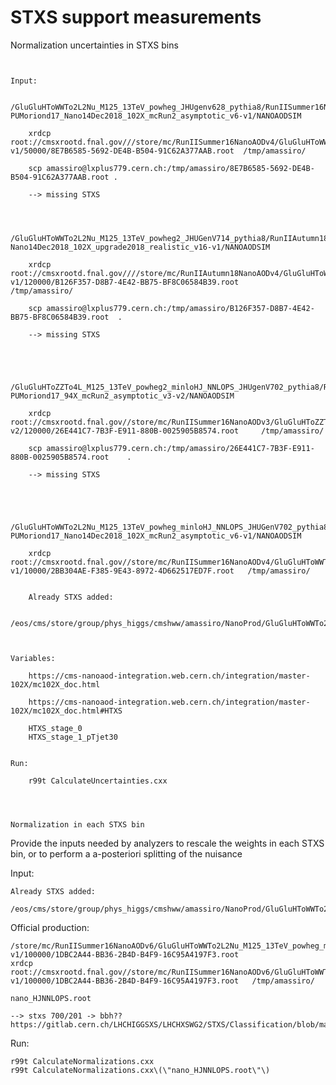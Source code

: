 STXS support measurements
====

Normalization uncertainties in STXS bins
~~~


Input:

    /GluGluHToWWTo2L2Nu_M125_13TeV_powheg_JHUgenv628_pythia8/RunIISummer16NanoAODv4-PUMoriond17_Nano14Dec2018_102X_mcRun2_asymptotic_v6-v1/NANOAODSIM

    xrdcp  root://cmsxrootd.fnal.gov///store/mc/RunIISummer16NanoAODv4/GluGluHToWWTo2L2Nu_M125_13TeV_powheg_JHUgenv628_pythia8/NANOAODSIM/PUMoriond17_Nano14Dec2018_102X_mcRun2_asymptotic_v6-v1/50000/8E7B6585-5692-DE4B-B504-91C62A377AAB.root  /tmp/amassiro/
    
    scp amassiro@lxplus779.cern.ch:/tmp/amassiro/8E7B6585-5692-DE4B-B504-91C62A377AAB.root .
    
    --> missing STXS
    
    
    
    /GluGluHToWWTo2L2Nu_M125_13TeV_powheg2_JHUGenV714_pythia8/RunIIAutumn18NanoAODv4-Nano14Dec2018_102X_upgrade2018_realistic_v16-v1/NANOAODSIM
    
    xrdcp  root://cmsxrootd.fnal.gov////store/mc/RunIIAutumn18NanoAODv4/GluGluHToWWTo2L2Nu_M125_13TeV_powheg2_JHUGenV714_pythia8/NANOAODSIM/Nano14Dec2018_102X_upgrade2018_realistic_v16-v1/120000/B126F357-D8B7-4E42-BB75-BF8C06584B39.root      /tmp/amassiro/
     
    scp amassiro@lxplus779.cern.ch:/tmp/amassiro/B126F357-D8B7-4E42-BB75-BF8C06584B39.root  .
    
    --> missing STXS
    
    
    
    
    /GluGluHToZZTo4L_M125_13TeV_powheg2_minloHJ_NNLOPS_JHUgenV702_pythia8/RunIISummer16NanoAODv3-PUMoriond17_94X_mcRun2_asymptotic_v3-v2/NANOAODSIM 
    
    xrdcp  root://cmsxrootd.fnal.gov//store/mc/RunIISummer16NanoAODv3/GluGluHToZZTo4L_M125_13TeV_powheg2_minloHJ_NNLOPS_JHUgenV702_pythia8/NANOAODSIM/PUMoriond17_94X_mcRun2_asymptotic_v3-v2/120000/26E441C7-7B3F-E911-880B-0025905B8574.root     /tmp/amassiro/  
    
    scp amassiro@lxplus779.cern.ch:/tmp/amassiro/26E441C7-7B3F-E911-880B-0025905B8574.root    .
    
    --> missing STXS
     
    
    
    
    /GluGluHToWWTo2L2Nu_M125_13TeV_powheg_minloHJ_NNLOPS_JHUGenV702_pythia8/RunIISummer16NanoAODv4-PUMoriond17_Nano14Dec2018_102X_mcRun2_asymptotic_v6-v1/NANOAODSIM 
    
    xrdcp  root://cmsxrootd.fnal.gov//store/mc/RunIISummer16NanoAODv4/GluGluHToWWTo2L2Nu_M125_13TeV_powheg_minloHJ_NNLOPS_JHUGenV702_pythia8/NANOAODSIM/PUMoriond17_Nano14Dec2018_102X_mcRun2_asymptotic_v6-v1/10000/2BB304AE-F385-9E43-8972-4D662517ED7F.root   /tmp/amassiro/

    
    Already STXS added:
    
    /eos/cms/store/group/phys_higgs/cmshww/amassiro/NanoProd/GluGluHToWWTo2L2Nu_M125_13TeV_powheg2_JHUGenV714_pythia8/nanoAOD__Fall2017_nAOD_v2_94X__GluGluHToWWTo2L2NuPowheg_M125/190124_220256/0000/nanoAOD__Fall2017_nAOD_v2_94X__GluGluHToWWTo2L2NuPowheg_M125_1.root
    
    
    
Variables:

    https://cms-nanoaod-integration.web.cern.ch/integration/master-102X/mc102X_doc.html
    
    https://cms-nanoaod-integration.web.cern.ch/integration/master-102X/mc102X_doc.html#HTXS
    
    HTXS_stage_0
    HTXS_stage_1_pTjet30
    
    
Run:

    r99t CalculateUncertainties.cxx


    

Normalization in each STXS bin 
~~~

Provide the inputs needed by analyzers to rescale the weights in each STXS bin, or to perform a a-posteriori splitting of the nuisance

Input:
    
    Already STXS added:
    
    /eos/cms/store/group/phys_higgs/cmshww/amassiro/NanoProd/GluGluHToWWTo2L2Nu_M125_13TeV_powheg2_JHUGenV714_pythia8/nanoAOD__Fall2017_nAOD_v2_94X__GluGluHToWWTo2L2NuPowheg_M125/190124_220256/0000/nanoAOD__Fall2017_nAOD_v2_94X__GluGluHToWWTo2L2NuPowheg_M125_1.root

Official production:

    /store/mc/RunIISummer16NanoAODv6/GluGluHToWWTo2L2Nu_M125_13TeV_powheg_minloHJ_NNLOPS_JHUGenV702_pythia8/NANOAODSIM/PUMoriond17_Nano25Oct2019_102X_mcRun2_asymptotic_v7-v1/100000/1DBC2A44-BB36-2B4D-B4F9-16C95A4197F3.root
    xrdcp  root://cmsxrootd.fnal.gov//store/mc/RunIISummer16NanoAODv6/GluGluHToWWTo2L2Nu_M125_13TeV_powheg_minloHJ_NNLOPS_JHUGenV702_pythia8/NANOAODSIM/PUMoriond17_Nano25Oct2019_102X_mcRun2_asymptotic_v7-v1/100000/1DBC2A44-BB36-2B4D-B4F9-16C95A4197F3.root   /tmp/amassiro/  
    
    nano_HJNNLOPS.root
    
    --> stxs 700/201 -> bbh??  https://gitlab.cern.ch/LHCHIGGSXS/LHCHXSWG2/STXS/Classification/blob/master/HiggsTemplateCrossSections.h
    
    

Run:

    r99t CalculateNormalizations.cxx
    r99t CalculateNormalizations.cxx\(\"nano_HJNNLOPS.root\"\)
    
    



    